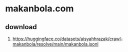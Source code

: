# makanbola.com

## download

1. https://huggingface.co/datasets/aisyahhrazak/crawl-makanbola/resolve/main/makanbola.jsonl